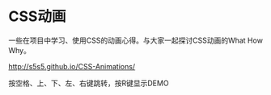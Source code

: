 CSS动画
==============

一些在项目中学习、使用CSS的动画心得。与大家一起探讨CSS动画的What How Why。

<http://s5s5.github.io/CSS-Animations/>

按空格、上、下、左、右键跳转，按R键显示DEMO

